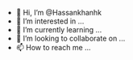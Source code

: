 - 👋 Hi, I’m @Hassankhanhk
- 👀 I’m interested in ...
- 🌱 I’m currently learning ...
- 💞️ I’m looking to collaborate on ...
- 📫 How to reach me ...

<!---
Hassankhanhk/Hassankhanhk is a ✨ special ✨ repository because its `README.md` (this file) appears on your GitHub profile.
You can click the Preview link to take a look at your changes.
--->
